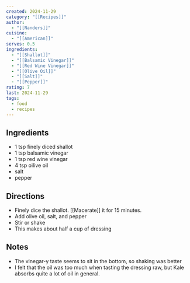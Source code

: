 ```yaml
---
created: 2024-11-29
category: "[[Recipes]]"
author:
  - "[[Nanders]]"
cuisine:
  - "[[American]]"
serves: 0.5
ingredients:
  - "[[Shallot]]"
  - "[[Balsamic Vinegar]]"
  - "[[Red Wine Vinegar]]"
  - "[[Olive Oil]]"
  - "[[Salt]]"
  - "[[Pepper]]"
rating: 7
last: 2024-11-29
tags:
  - food
  - recipes
---
```

## Ingredients

- 1 tsp finely diced shallot
- 1 tsp balsamic vinegar
- 1 tsp red wine vinegar
- 4 tsp oilive oil
- salt 
- pepper

## Directions

- Finely dice the shallot. [[Macerate]] it for 15 minutes. 
- Add olive oil, salt, and pepper
- Stir or shake
- This makes about half a cup of dressing

## Notes

- The vinegar-y taste seems to sit in the bottom, so shaking was better
- I felt that the oil was too much when tasting the dressing raw, but Kale absorbs quite a lot of oil in general.